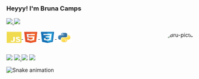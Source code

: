 ### Heyyy! I'm Bruna Camps

<div align="left">
  <a href="https://github.com/BruCamps">
  <img height="180em" src="https://github-readme-stats.vercel.app/api?username=brucamps&show_icons=true&theme=dracula&include_all_commits=true&count_private=true"/>
  <img height="140em" src="https://github-readme-stats.vercel.app/api/top-langs/?username=brucamps&layout=compact&langs_count=7&theme=dracula"/>
</div>
  
  <div style="display: inline_block"><br>
  <img align="center" alt="Bru-Js" height="30" width="40" src="https://raw.githubusercontent.com/devicons/devicon/master/icons/javascript/javascript-plain.svg">
  <img align="center" alt="Bru-HTML" height="30" width="40" src="https://raw.githubusercontent.com/devicons/devicon/master/icons/html5/html5-original.svg">
  <img align="center" alt="Bru-CSS" height="30" width="40" src="https://raw.githubusercontent.com/devicons/devicon/master/icons/css3/css3-original.svg">
  <img align="center" alt=Bru-Python" height="30" width="40" src="https://raw.githubusercontent.com/devicons/devicon/master/icons/python/python-original.svg">
  <img align="right" alt="Bru-picture" height="150" style="border-radius:50px;" src="https://cdn.dribbble.com/users/9618070/avatars/normal/a116b1f13d6f4b0da23cd1394b71b2c7.png?1636232668">
</div>
  
  ##
  
  <div> 
  <a href="https://www.instagram.com/brucamps_095/" target="_blank"><img src="https://img.shields.io/badge/-Instagram-%23E4405F?style=for-the-badge&logo=instagram&logoColor=white" target="_blank"></a>
    <a href="https://discord.gg/5Ur7YQCmVZ" target="_blank"><img src="https://img.shields.io/badge/Discord-7271DA?style=for-the-badge&logo=discord&logoColor=white">
  <a href="https://www.linkedin.com/in/bruna-campos-a40418219/" target="_blank"><img src="https://img.shields.io/badge/-LinkedIn-%230077B5?style=for-the-badge&logo=linkedin&logoColor=white" target="_blank"></a> 
    <a href = "mailto:belac@etepd.com"><img src="https://img.shields.io/badge/Gmail-C49402?style=for-the-badge&logo=gmail&logoColor=white" target="_blank"></a>
 
  ![Snake animation](https://github.com/brucamps/brucamps/blob/output/github-contribution-grid-snake.svg)
  
</div>
